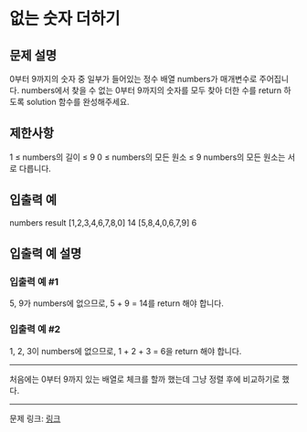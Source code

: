 # 없는 숫자 더하기
## 문제 설명

0부터 9까지의 숫자 중 일부가 들어있는 정수 배열 numbers가 매개변수로 주어집니다. numbers에서 찾을 수 없는 0부터 9까지의 숫자를 모두 찾아 더한 수를 return 하도록 solution 함수를 완성해주세요.
## 제한사항
1 ≤ numbers의 길이 ≤ 9
0 ≤ numbers의 모든 원소 ≤ 9
numbers의 모든 원소는 서로 다릅니다.
## 입출력 예
numbers	result
[1,2,3,4,6,7,8,0]	14
[5,8,4,0,6,7,9]	6
## 입출력 예 설명
### 입출력 예 #1
5, 9가 numbers에 없으므로, 5 + 9 = 14를 return 해야 합니다.
### 입출력 예 #2
1, 2, 3이 numbers에 없으므로, 1 + 2 + 3 = 6을 return 해야 합니다.

***

처음에는 0부터 9까지 있는 배열로 체크를 할까 했는데 그냥 정렬 후에 비교하기로 했다.

***
문제 링크: [링크](https://school.programmers.co.kr/learn/courses/30/lessons/86051)
